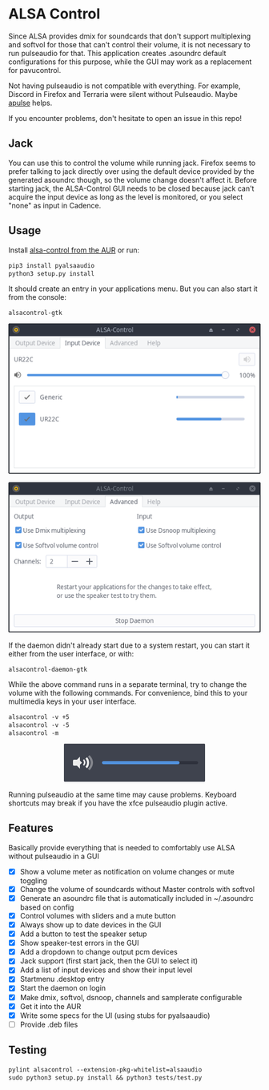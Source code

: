 # ALSA Control

Since ALSA provides dmix for soundcards that don't support multiplexing and softvol for those that can't control their volume,
it is not necessary to run pulseaudio for that. This application creates .asoundrc default configurations for this purpose,
while the GUI may work as a replacement for pavucontrol.

Not having pulseaudio is not compatible with everything. For example, Discord in Firefox and Terraria were silent without Pulseaudio.
Maybe [apulse](https://github.com/i-rinat/apulse) helps.

If you encounter problems, don't hesitate to open an issue in this repo!

## Jack

You can use this to control the volume while running jack. Firefox seems to prefer talking to
jack directly over using the default device provided by the generated asoundrc though, so the
volume change doesn't affect it. Before starting jack, the ALSA-Control GUI needs to be closed because
jack can't acquire the input device as long as the level is monitored, or you select "none" as input
in Cadence.

## Usage

Install [alsa-control from the AUR](https://aur.archlinux.org/packages/alsa-control/) or run:

```
pip3 install pyalsaaudio
python3 setup.py install
```

It should create an entry in your applications menu. But you can also start it from the console:

```
alsacontrol-gtk
```

<p align="center">
    <img src="data/input-devices.png"/>
</p>
<p align="center">
    <img src="data/advanced.png"/>
</p>

If the daemon didn't already start due to a system restart, you can start it either from the user interface, or with:

```
alsacontrol-daemon-gtk
```

While the above command runs in a separate terminal, try to change the volume with the following commands.
For convenience, bind this to your multimedia keys in your user interface.

```
alsacontrol -v +5
alsacontrol -v -5
alsacontrol -m
```

<p align="center">
    <img src="data/notifications.png"/>
</p>

Running pulseaudio at the same time may cause problems. Keyboard shortcuts may break if you have the xfce pulseaudio plugin active.

## Features

Basically provide everything that is needed to comfortably use ALSA without pulseaudio in a GUI

- [x] Show a volume meter as notification on volume changes or mute toggling
- [x] Change the volume of soundcards without Master controls with softvol
- [x] Generate an asoundrc file that is automatically included in ~/.asoundrc based on config
- [x] Control volumes with sliders and a mute button
- [x] Always show up to date devices in the GUI
- [x] Add a button to test the speaker setup
- [x] Show speaker-test errors in the GUI
- [x] Add a dropdown to change output pcm devices
- [x] Jack support (first start jack, then the GUI to select it)
- [x] Add a list of input devices and show their input level
- [x] Startmenu .desktop entry
- [x] Start the daemon on login
- [x] Make dmix, softvol, dsnoop, channels and samplerate configurable
- [x] Get it into the AUR
- [x] Write some specs for the UI (using stubs for pyalsaaudio)
- [ ] Provide .deb files

## Testing

```
pylint alsacontrol --extension-pkg-whitelist=alsaaudio
sudo python3 setup.py install && python3 tests/test.py
```
